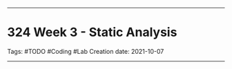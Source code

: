 -----------------------------------------------
# 324 Week 3 - Static Analysis
Tags:  #TODO #Coding #Lab 
Creation date: 2021-10-07

-----------------------------------------------
